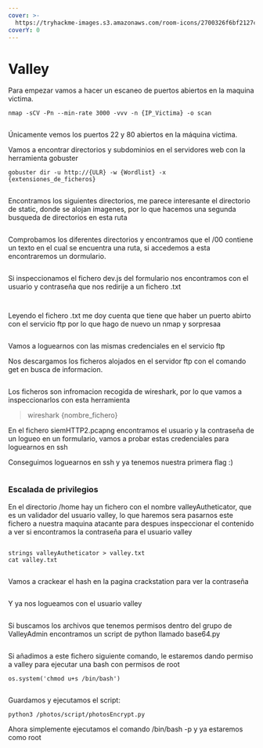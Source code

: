 ```yaml
---
cover: >-
  https://tryhackme-images.s3.amazonaws.com/room-icons/2700326f6bf2127c414a0fa4582496cd.png
coverY: 0
---
```


# Valley

Para empezar vamos a hacer un escaneo de puertos abiertos en la maquina victima.

```
nmap -sCV -Pn --min-rate 3000 -vvv -n {IP_Victima} -o scan
```

<figure><img src="../../../.gitbook/assets/image (3) (1) (1).png" alt=""><figcaption></figcaption></figure>

Únicamente vemos los puertos 22 y 80 abiertos en la máquina victima.

Vamos a encontrar directorios y subdominios en el servidores web con la herramienta gobuster

```
gobuster dir -u http://{ULR} -w {Wordlist} -x {extensiones_de_ficheros}
```

<figure><img src="../../../.gitbook/assets/image (1) (3).png" alt=""><figcaption></figcaption></figure>

Encontramos los siguientes directorios, me parece interesante el directorio de static, donde se alojan imagenes, por lo que hacemos una segunda busqueda de directorios en esta ruta

<figure><img src="../../../.gitbook/assets/image (2) (1) (1) (1) (1).png" alt=""><figcaption></figcaption></figure>

Comprobamos los diferentes directorios y encontramos que el /00 contiene un texto en el cual se encuentra una ruta, si accedemos a esta encontraremos un dormulario.

<figure><img src="../../../.gitbook/assets/image (3) (1) (1) (1).png" alt=""><figcaption></figcaption></figure>

Si inspeccionamos el fichero dev.js del formulario nos encontramos con el usuario y contraseña que nos redirije a un fichero .txt

<figure><img src="../../../.gitbook/assets/image (5) (1) (1).png" alt=""><figcaption></figcaption></figure>

<figure><img src="../../../.gitbook/assets/image (6) (1) (1).png" alt=""><figcaption></figcaption></figure>

Leyendo el fichero .txt me doy cuenta que tiene que haber un puerto abirto con el servicio ftp por lo que hago de nuevo un nmap y sorpresaa

<figure><img src="../../../.gitbook/assets/image (7) (1) (1).png" alt=""><figcaption></figcaption></figure>

Vamos a loguearnos con las mismas credenciales en el servicio ftp

Nos descargamos los ficheros alojados en el servidor ftp con el comando get en busca de informacion.

<figure><img src="../../../.gitbook/assets/image (8) (1) (1).png" alt=""><figcaption></figcaption></figure>

Los ficheros son infromacion recogida de wireshark, por lo que vamos a inspeccionarlos con esta herramienta

> wireshark {nombre\_fichero}

En el fichero siemHTTP2.pcapng encontramos el usuario y la contraseña de un logueo en un formulario, vamos a probar estas credenciales para loguearnos en ssh

Conseguimos loguearnos en ssh y ya tenemos nuestra primera flag :)

<figure><img src="../../../.gitbook/assets/image (9) (1).png" alt=""><figcaption></figcaption></figure>

### Escalada de privilegios

En el directorio /home hay un fichero con el nombre valleyAutheticator, que es un validador del usuario valley, lo que haremos sera pasarnos este fichero a nuestra maquina atacante para despues inspeccionar el contenido a ver si encontramos la contraseña para el usuario valley

<figure><img src="../../../.gitbook/assets/image (10) (1).png" alt=""><figcaption></figcaption></figure>

```
strings valleyAutheticator > valley.txt
cat valley.txt
```

<figure><img src="../../../.gitbook/assets/image (11) (1).png" alt=""><figcaption></figcaption></figure>

Vamos a crackear el hash en la pagina crackstation para ver la contraseña

<figure><img src="../../../.gitbook/assets/image (12) (1).png" alt=""><figcaption></figcaption></figure>

Y ya nos logueamos con el usuario valley

<figure><img src="../../../.gitbook/assets/image (13) (1).png" alt=""><figcaption></figcaption></figure>

Si buscamos los archivos que tenemos permisos dentro del grupo de ValleyAdmin encontramos un script de python llamado base64.py

<figure><img src="../../../.gitbook/assets/image (42).png" alt=""><figcaption></figcaption></figure>

Si añadimos a este fichero siguiente comando, le estaremos dando permiso a valley para ejecutar una bash con permisos de root

```
os.system('chmod u+s /bin/bash')
```

<figure><img src="../../../.gitbook/assets/image (43).png" alt=""><figcaption></figcaption></figure>

Guardamos y ejecutamos el script:

```
python3 /photos/script/photosEncrypt.py
```

Ahora simplemente ejecutamos el comando /bin/bash -p y ya estaremos como root

<figure><img src="../../../.gitbook/assets/image (44).png" alt=""><figcaption></figcaption></figure>
